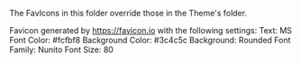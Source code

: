 The FavIcons in this folder override those in the Theme's folder.

Favicon generated by https://favicon.io with the following settings:
  Text: MS
  Font Color: #fcfbf8
  Background Color: #3c4c5c
  Background: Rounded
  Font Family: Nunito
  Font Size: 80
